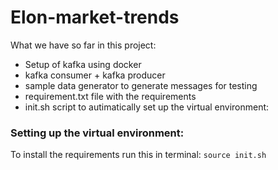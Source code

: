 # Elon-market-trends

What we have so far in this project:

- Setup of kafka using docker
- kafka consumer + kafka producer
- sample data generator to generate messages for testing
- requirement.txt file with the requirements
- init.sh script to autimatically set up the virtual environment:

### Setting up the virtual environment:

To install the requirements run this in terminal:
`source init.sh`